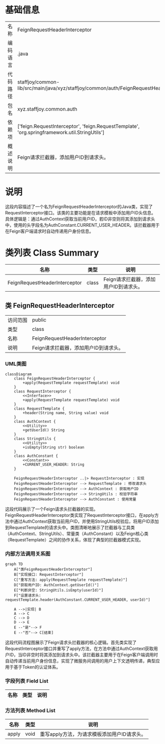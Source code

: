 # 基础信息

|      |      |
|------|------|
| 名称 | FeignRequestHeaderInterceptor |
| 编码语言 | .java |
| 代码路径 | staffjoy/common-lib/src/main/java/xyz/staffjoy/common/auth/FeignRequestHeaderInterceptor.java |
| 包名 | xyz.staffjoy.common.auth |
| 依赖项 | ['feign.RequestInterceptor', 'feign.RequestTemplate', 'org.springframework.util.StringUtils'] |
| 概述说明 | Feign请求拦截器，添加用户ID到请求头。 |

# 说明

这段内容描述了一个名为FeignRequestHeaderInterceptor的Java类，实现了RequestInterceptor接口。该类的主要功能是在请求模板中添加用户ID头信息。具体逻辑是：通过AuthContext获取当前用户ID，若ID非空则将其添加到请求头中，使用的头字段名为AuthConstant.CURRENT_USER_HEADER。该拦截器用于在Feign客户端请求时自动传递用户身份信息。

# 类列表 Class Summary

| 名称   | 类型  | 说明 |
|-------|------|-------------|
| FeignRequestHeaderInterceptor | class | Feign请求拦截器，添加用户ID到请求头。 |



## 类 FeignRequestHeaderInterceptor

|      |      |
|------|------|
| 访问范围 | public |
| 类型 | class |
| 名称 | FeignRequestHeaderInterceptor |
| 说明 | Feign请求拦截器，添加用户ID到请求头。 |


### UML类图

```mermaid
classDiagram
    class FeignRequestHeaderInterceptor {
        +apply(RequestTemplate requestTemplate) void
    }
    class RequestInterceptor {
        <<Interface>>
        +apply(RequestTemplate requestTemplate) void
    }
    class RequestTemplate {
        +header(String name, String value) void
    }
    class AuthContext {
        <<Utility>>
        +getUserId() String
    }
    class StringUtils {
        <<Utility>>
        +isEmpty(String str) boolean
    }
    class AuthConstant {
        <<Constant>>
        +CURRENT_USER_HEADER: String
    }

    FeignRequestHeaderInterceptor ..|> RequestInterceptor : 实现
    FeignRequestHeaderInterceptor --> RequestTemplate : 修改请求头
    FeignRequestHeaderInterceptor --> AuthContext : 获取用户ID
    FeignRequestHeaderInterceptor --> StringUtils : 校验字符串
    FeignRequestHeaderInterceptor --> AuthConstant : 使用常量
```

这段代码展示了一个Feign请求头拦截器的实现。FeignRequestHeaderInterceptor类实现了RequestInterceptor接口，在apply方法中通过AuthContext获取当前用户ID，并使用StringUtils校验后，将用户ID添加到RequestTemplate的请求头中。类图清晰地展示了拦截器与工具类（AuthContext、StringUtils）、常量类（AuthConstant）以及Feign核心类（RequestTemplate）之间的协作关系，体现了典型的拦截器模式实现。


### 内部方法调用关系图

```mermaid
graph TD
    A["类FeignRequestHeaderInterceptor"]
    B["实现接口: RequestInterceptor"]
    C["重写方法: apply(RequestTemplate requestTemplate)"]
    D["获取用户ID: AuthContext.getUserId()"]
    E["判断非空: StringUtils.isEmpty(userId)"]
    F["设置请求头: requestTemplate.header(AuthConstant.CURRENT_USER_HEADER, userId)"]

    A -->|实现| B
    A --> C
    C --> D
    D --> E
    E --"是"--> F
    E --"否"--> C[结束]
```

这段代码流程图展示了Feign请求头拦截器的核心逻辑。首先类实现了RequestInterceptor接口并重写了apply方法，在方法中通过AuthContext获取用户ID，当ID非空时将其添加到请求头中。该拦截器主要用于在Feign客户端调用时自动传递当前用户身份信息，实现了微服务间调用的用户上下文透明传递，典型应用于基于Token的认证体系。

### 字段列表 Field List

| 名称  | 类型  | 说明 |
|-------|-------|------|

### 方法列表 Method List

| 名称  | 类型  | 说明 |
|-------|-------|------|
| apply | void | 重写apply方法，为请求模板添加用户ID请求头。 |




